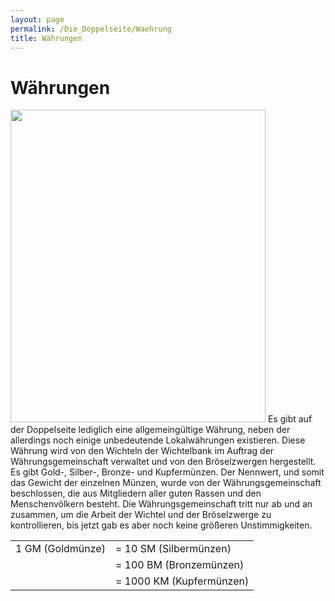 ```yaml
---
layout: page
permalink: /Die_Doppelseite/Waehrung
title: Währungen
---
```


# Währungen

<img alt="" height="500" src="{{ site.baseurl }}/assets/images/illus/nrm/muenzen.jpg" width="408" />
Es gibt auf der Doppelseite lediglich eine allgemeingültige Währung, neben der allerdings noch einige unbedeutende Lokalwährungen existieren. Diese Währung wird von den Wichteln der Wichtelbank im Auftrag der Währungsgemeinschaft verwaltet und von den Bröselzwergen hergestellt. Es gibt Gold-, Silber-, Bronze- und Kupfermünzen. Der Nennwert, und somit das Gewicht der einzelnen Münzen, wurde von der Währungsgemeinschaft beschlossen, die aus Mitgliedern aller guten Rassen und den Menschenvölkern besteht. Die Währungsgemeinschaft tritt nur ab und an zusammen, um die Arbeit der Wichtel und der Bröselzwerge zu kontrollieren, bis jetzt gab es aber noch keine größeren Unstimmigkeiten.

<table>
<tbody>
<tr><td>1 GM (Goldmünze)</td><td>= 10 SM (Silbermünzen)</td></tr>
<tr><td> </td><td>= 100 BM (Bronzemünzen)</td></tr>
<tr><td> </td><td>= 1000 KM (Kupfermünzen)</td></tr>
</tbody>
</table>

